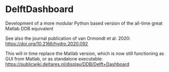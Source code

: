 # DelftDashboard
Development of a more modular Python based version of the all-time great Matlab DDB equivalent

See also the journal publication of van Ormondt et al. 2020: https://doi.org/10.2166/hydro.2020.092

This will in time replace the Matlab version, which is now still functioning as GUI from Matlab, or as standalone executable:
https://publicwiki.deltares.nl/display/DDB/Delft+Dashboard 


